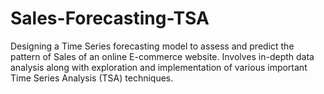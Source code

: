 # Sales-Forecasting-TSA
Designing a Time Series forecasting model to assess and predict the pattern of Sales of an online E-commerce website. Involves in-depth data analysis along with exploration and implementation of various important Time Series Analysis (TSA) techniques.
